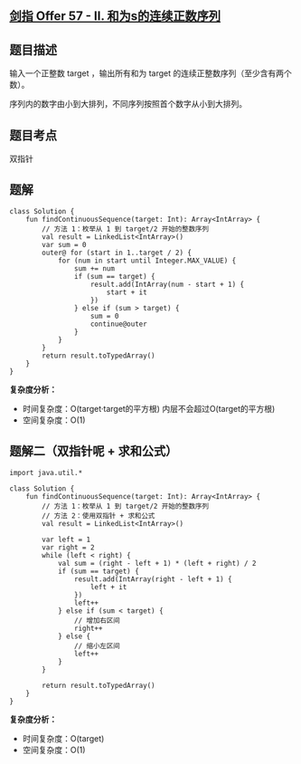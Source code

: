 ## [剑指 Offer 57 - II. 和为s的连续正数序列](https://leetcode.cn/problems/he-wei-sde-lian-xu-zheng-shu-xu-lie-lcof/description/?favorite=xb9nqhhg)

## 题目描述

输入一个正整数 target ，输出所有和为 target 的连续正整数序列（至少含有两个数）。

序列内的数字由小到大排列，不同序列按照首个数字从小到大排列。

## 题目考点

双指针

## 题解
 
```
class Solution {
    fun findContinuousSequence(target: Int): Array<IntArray> {
        // 方法 1：枚举从 1 到 target/2 开始的整数序列
        val result = LinkedList<IntArray>()
        var sum = 0
        outer@ for (start in 1..target / 2) {
            for (num in start until Integer.MAX_VALUE) {
                sum += num
                if (sum == target) {
                    result.add(IntArray(num - start + 1) {
                        start + it
                    })
                } else if (sum > target) {
                    sum = 0
                    continue@outer
                }
            }
        }
        return result.toTypedArray()
    }
}
```

**复杂度分析：**

- 时间复杂度：O(target·target的平方根) 内层不会超过O(target的平方根)
- 空间复杂度：O(1) 

## 题解二（双指针呢 + 求和公式）

```
import java.util.*

class Solution {
    fun findContinuousSequence(target: Int): Array<IntArray> {
        // 方法 1：枚举从 1 到 target/2 开始的整数序列
        // 方法 2：使用双指针 + 求和公式
        val result = LinkedList<IntArray>()

        var left = 1
        var right = 2
        while (left < right) {
            val sum = (right - left + 1) * (left + right) / 2
            if (sum == target) {
                result.add(IntArray(right - left + 1) {
                    left + it
                })
                left++
            } else if (sum < target) {
                // 增加右区间
                right++
            } else {
                // 缩小左区间
                left++
            }
        }

        return result.toTypedArray()
    }
}
```

**复杂度分析：**

- 时间复杂度：O(target)
- 空间复杂度：O(1) 
